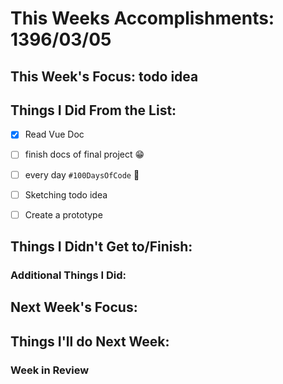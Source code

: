 # This Weeks Accomplishments: 1396/03/05

## This Week's Focus: todo idea

## Things I Did From the List: 

- [x] Read Vue Doc 
- [ ] finish docs of final project 😁
- [ ] every day `#100DaysOfCode` 💪
- [ ] Sketching todo idea
- [ ] Create a prototype


## Things I Didn't Get to/Finish:

### Additional Things I Did:

## Next Week's Focus: 

## Things I'll do Next Week:
 
### Week in Review
